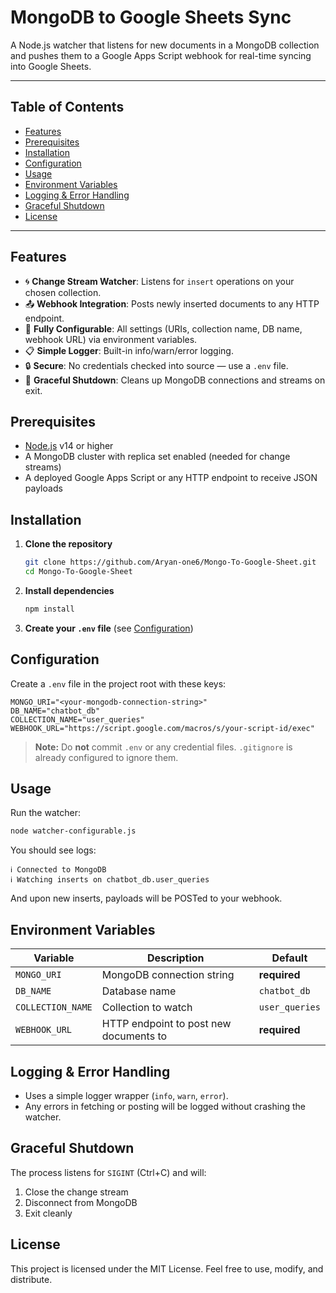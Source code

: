 # MongoDB to Google Sheets Sync

A Node.js watcher that listens for new documents in a MongoDB collection and pushes them to a Google Apps Script webhook for real-time syncing into Google Sheets.

---

## Table of Contents

* [Features](#features)
* [Prerequisites](#prerequisites)
* [Installation](#installation)
* [Configuration](#configuration)
* [Usage](#usage)
* [Environment Variables](#environment-variables)
* [Logging & Error Handling](#logging--error-handling)
* [Graceful Shutdown](#graceful-shutdown)
* [License](#license)

---

## Features

* 🌀 **Change Stream Watcher**: Listens for `insert` operations on your chosen collection.
* 📤 **Webhook Integration**: Posts newly inserted documents to any HTTP endpoint.
* 🔧 **Fully Configurable**: All settings (URIs, collection name, DB name, webhook URL) via environment variables.
* 📋 **Simple Logger**: Built-in info/warn/error logging.
* 🔒 **Secure**: No credentials checked into source — use a `.env` file.
* 🛑 **Graceful Shutdown**: Cleans up MongoDB connections and streams on exit.

## Prerequisites

* [Node.js](https://nodejs.org/) v14 or higher
* A MongoDB cluster with replica set enabled (needed for change streams)
* A deployed Google Apps Script or any HTTP endpoint to receive JSON payloads

## Installation

1. **Clone the repository**

   ```bash
   git clone https://github.com/Aryan-one6/Mongo-To-Google-Sheet.git
   cd Mongo-To-Google-Sheet
   ```

2. **Install dependencies**

   ```bash
   npm install
   ```

3. **Create your `.env` file** (see [Configuration](#configuration))

## Configuration

Create a `.env` file in the project root with these keys:

```dotenv
MONGO_URI="<your-mongodb-connection-string>"
DB_NAME="chatbot_db"
COLLECTION_NAME="user_queries"
WEBHOOK_URL="https://script.google.com/macros/s/your-script-id/exec"
```

> **Note:** Do **not** commit `.env` or any credential files. `.gitignore` is already configured to ignore them.

## Usage

Run the watcher:

```bash
node watcher-configurable.js
```

You should see logs:

```
ℹ️ Connected to MongoDB
ℹ️ Watching inserts on chatbot_db.user_queries
```

And upon new inserts, payloads will be POSTed to your webhook.

## Environment Variables

| Variable          | Description                            | Default        |
| ----------------- | -------------------------------------- | -------------- |
| `MONGO_URI`       | MongoDB connection string              | **required**   |
| `DB_NAME`         | Database name                          | `chatbot_db`   |
| `COLLECTION_NAME` | Collection to watch                    | `user_queries` |
| `WEBHOOK_URL`     | HTTP endpoint to post new documents to | **required**   |

## Logging & Error Handling

* Uses a simple logger wrapper (`info`, `warn`, `error`).
* Any errors in fetching or posting will be logged without crashing the watcher.

## Graceful Shutdown

The process listens for `SIGINT` (Ctrl+C) and will:

1. Close the change stream
2. Disconnect from MongoDB
3. Exit cleanly

## License

This project is licensed under the MIT License. Feel free to use, modify, and distribute.
